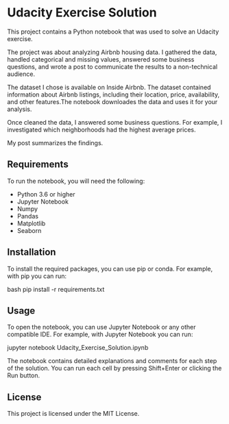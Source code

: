 # Udacity Exercise Solution

This project contains a Python notebook that was used to solve an Udacity exercise. 

The project was about analyzing Airbnb housing data. I gathered the data, handled categorical and missing values, answered some business questions, and wrote a post to communicate the results to a non-technical audience.

The dataset I chose is available on Inside Airbnb. The dataset contained information about Airbnb listings, including their location, price, availability, and other features.The notebook downloades the data and uses it for your analysis. 

Once cleaned the data, I answered some business questions. For example, I investigated which neighborhoods had the highest average prices.

My post summarizes the findings.

## Requirements

To run the notebook, you will need the following:

- Python 3.6 or higher
- Jupyter Notebook
- Numpy
- Pandas
- Matplotlib
- Seaborn

## Installation

To install the required packages, you can use pip or conda. For example, with pip you can run:

bash
pip install -r requirements.txt


## Usage

To open the notebook, you can use Jupyter Notebook or any other compatible IDE. For example, with Jupyter Notebook you can run:

jupyter notebook Udacity_Exercise_Solution.ipynb


The notebook contains detailed explanations and comments for each step of the solution. You can run each cell by pressing Shift+Enter or clicking the Run button.

## License

This project is licensed under the MIT License. 